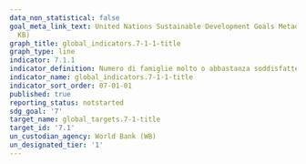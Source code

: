 ```yaml
---
data_non_statistical: false
goal_meta_link_text: United Nations Sustainable Development Goals Metadata (PDF 212
  KB)
graph_title: global_indicators.7-1-1-title
graph_type: line
indicator: 7.1.1
indicator_definition: Numero di famiglie molto o abbastanza soddisfatte per la continuità del servizio elettrico (per 100 famiglie)
indicator_name: global_indicators.7-1-1-title
indicator_sort_order: 07-01-01
published: true
reporting_status: notstarted
sdg_goal: '7'
target_name: global_targets.7-1-title
target_id: '7.1'
un_custodian_agency: World Bank (WB)
un_designated_tier: '1'
---
```

